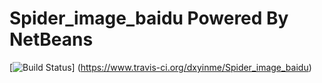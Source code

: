 # Spider_image_baidu Powered By NetBeans
[![Build Status](https://www.travis-ci.org/dxyinme/Spider_image_baidu.svg?branch=master)]
(https://www.travis-ci.org/dxyinme/Spider_image_baidu)